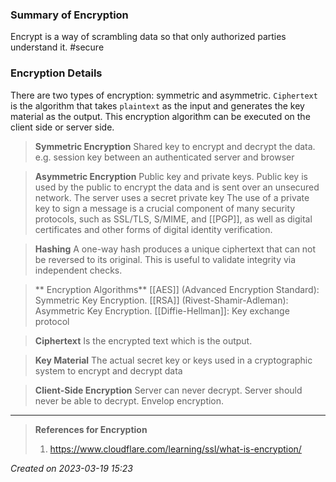 ### Summary of Encryption
Encrypt is a way of scrambling data so that only authorized parties understand it. #secure 


### Encryption Details
There are two types of encryption: symmetric and asymmetric. `Ciphertext` is the algorithm that takes `plaintext` as the input and generates the key material as the output. This encryption algorithm can be executed on the client side or server side.

>**Symmetric Encryption** 
> Shared key to encrypt and decrypt the data. e.g. session key between an authenticated server and browser

>**Asymmetric Encryption**
>Public key and private keys. Public key is used by the public to encrypt the data and is sent over an unsecured network. The server uses a secret private key
>The use of a private key to sign a message is a crucial component of many security protocols, such as SSL/TLS, S/MIME, and [[PGP]], as well as digital certificates and other forms of digital identity verification.

> **Hashing**
> A one-way hash produces a unique ciphertext that can not be reversed to its original.
> This is useful to validate integrity via independent checks.

>** Encryption Algorithms**
> [[AES]] (Advanced Encryption Standard): Symmetric Key Encryption.
>[[RSA]] (Rivest-Shamir-Adleman): Asymmetric Key Encryption.
>[[Diffie-Hellman]]: Key exchange protocol

>**Ciphertext**
> Is the encrypted text which is the output.


> **Key Material**
>The actual secret key or keys used in a cryptographic system to encrypt and decrypt data

>**Client-Side Encryption**
>Server can never decrypt.
Server should never be able to decrypt.
Envelop encryption.




---
> **References for Encryption**
> 1.  https://www.cloudflare.com/learning/ssl/what-is-encryption/
> 
 
*Created on 2023-03-19 15:23*